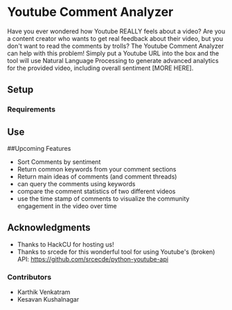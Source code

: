 # Youtube Comment Analyzer

Have you ever wondered how Youtube REALLY feels about a video? Are you a content creator who wants to get real feedback about their video, but you don't want to read the comments by trolls? The Youtube Comment Analyzer can help with this problem! Simply put a Youtube URL into the box and the tool will use Natural Language Processing to generate advanced analytics for the provided video, including overall sentiment [MORE HERE].

## Setup

### Requirements

## Use

##Upcoming Features
* Sort Comments by sentiment
* Return common keywords from your comment sections
* Return main ideas of comments (and comment threads)
* can query the comments using keywords
* compare the comment statistics of two different videos
* use the time stamp of comments to visualize the community engagement in the video over time
 

## Acknowledgments

* Thanks to HackCU for hosting us!
* Thanks to srcede for this wonderful tool for using Youtube's (broken) API: https://github.com/srcecde/python-youtube-api

### Contributors

* Karthik Venkatram
* Kesavan Kushalnagar
